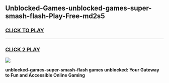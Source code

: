 
## Unblocked-Games-unblocked-games-super-smash-flash-Play-Free-md2s5
<h3>
<a href="https://premium76.site?title=unblocked-games-super-smash-flash&ref=20M">CLICK TO PLAY</a></h3>
<hr>

<h3>
<a href="https://premium76.site?title=unblocked-games-super-smash-flash&ref=20M">CLICK 2 PLAY</a>
  
</h3>

<a href="https://premium76.site?title=unblocked-games-super-smash-flash&ref=19M"><img src="https://clearcache.store/games.png"></a>


**unblocked-games-super-smash-flash games unblocked: Your Gateway to Fun and Accessible Online Gaming**
